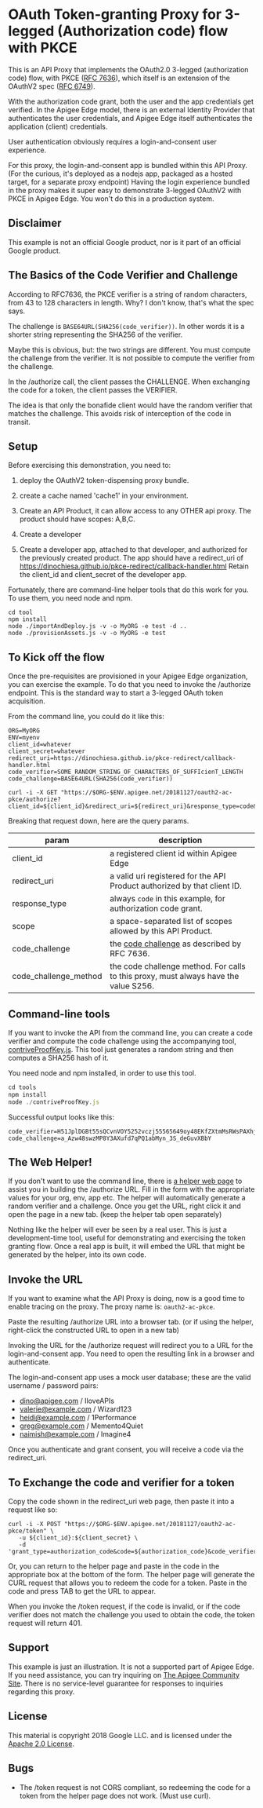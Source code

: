 # OAuth Token-granting Proxy for 3-legged (Authorization code) flow with PKCE

This is an API Proxy that implements the OAuth2.0 3-legged (authorization code)
flow, with PKCE ([RFC 7636](https://tools.ietf.org/html/rfc7636)), which itself is an extension of the OAuthV2 spec ([RFC 6749](https://tools.ietf.org/html/rfc6749)).

With the authorization code grant, both the user and the app credentials get
verified. In the Apigee Edge model, there is an external Identity Provider that
authenticates the user credentials, and Apigee Edge itself authenticates the
application (client) credentials.

User authentication obviously requires a login-and-consent user experience.

For this proxy, the login-and-consent app is bundled within this API Proxy. (For
the curious, it's deployed as a nodejs app, packaged as a hosted target, for a
separate proxy endpoint) Having the login experience bundled in the proxy makes
it super easy to demonstrate 3-legged OAuthV2 with PKCE in Apigee Edge. You
won't do this in a production system.


## Disclaimer

This example is not an official Google product, nor is it part of an official Google product.



## The Basics of the Code Verifier and Challenge

According to RFC7636, the PKCE verifier is a string of random characters, from
43 to 128 characters in length.  Why? I don't know, that's what the spec says.

The challenge is `BASE64URL(SHA256(code_verifier))`.
In other words it is a shorter string representing the SHA256 of the verifier.

Maybe this is obvious, but: the two strings are different. You must compute the
challenge from the verifier. It is not possible to compute the verifier from the
challenge.

In the /authorize call, the client passes the CHALLENGE.
When exchanging the code for a token, the client passes the VERIFIER.

The idea is that only the bonafide client would have the random verifier that
matches the challenge. This avoids risk of interception of the code in transit.


## Setup

Before exercising this demonstration, you need to:

1. deploy the OAuthV2 token-dispensing proxy bundle.

2. create a cache named 'cache1' in your environment.

3. Create an API Product, it can allow access to any OTHER api proxy.  The product should have scopes: A,B,C.

4. Create a developer

5. Create a developer app, attached to that developer, and authorized for the previously created product. 
   The app should have a redirect_uri of https://dinochiesa.github.io/pkce-redirect/callback-handler.html
   Retain the client_id and client_secret of the developer app.


Fortunately, there are command-line helper tools that do this work for you. To use them, you need node and npm.

```
cd tool
npm install
node ./importAndDeploy.js -v -o MyORG -e test -d ..
node ./provisionAssets.js -v -o MyORG -e test
```


## To Kick off the flow

Once the pre-requisites are provisioned in your Apigee Edge organization, you can exercise the example. To do that you need to invoke the /authorize endpoint. This is the standard way to start a 3-legged OAuth token acquisition.

From the command line, you could do it like this: 

```
ORG=MyORG
ENV=myenv
client_id=whatever
client_secret=whatever
redirect_uri=https://dinochiesa.github.io/pkce-redirect/callback-handler.html
code_verifier=SOME_RANDOM_STRING_OF_CHARACTERS_OF_SUFFIcienT_LENGTH
code_challenge=BASE64URL(SHA256(code_verifier))

curl -i -X GET "https://$ORG-$ENV.apigee.net/20181127/oauth2-ac-pkce/authorize?client_id=${client_id}&redirect_uri=${redirect_uri}&response_type=code&scope=A&code_challenge=${code_challenge}code_challenge_method=S256"
```

Breaking that request down, here are the query params.

| param                 | description                                                              |
| --------------------- | ------------------------------------------------------------------------ |
| client_id             | a registered client id within Apigee Edge                                |
| redirect_uri          | a valid uri registered for the API Product authorized by that client ID. |
| response_type         | always `code` in this example, for authorization code grant.             |
| scope                 | a space-separated list of scopes allowed by this API Product.            |
| code_challenge        | the [code challenge](https://tools.ietf.org/html/rfc7636#section-4.1) as described by RFC 7636. |
| code_challenge_method | the code challenge method. For calls to this proxy, must always have the value S256.            |

## Command-line tools

If you want to invoke the API from the command line, you can create a code
verifier and compute the code challenge using the accompanying tool,
[contriveProofKey.js](./tools/contriveProofKey.js).  This tool just generates a
random string and then computes a SHA256 hash of it.

You need node and npm installed, in order to use this tool.

```js
cd tools
npm install
node ./contriveProofKey.js
```

Successful output looks like this:

```
code_verifier=H51JplDGBt55sQCvnVOY5252vczj55565649oy48EKfZXtmMsRWsPAXhjUpeVltQpZ4950bR50UTJHPpfgVEuqOWsccNL49io54hh54a52u52oGyFH55xGY55xFaQ55kYMz4855
code_challenge=a_Azw48swzMP8Y3AXufd7qPQ1abMyn_3S_deGuvXBbY
```


## The Web Helper!

If you don't want to use the command line, there is [a helper web
page](https://dinochiesa.github.io/pkce-redirect/pkce-link-builder.html) to
assist you in building the /authorize URL.  Fill in the form with the
appropriate values for your org, env, app etc.  The helper will automatically
generate a random verifier and a challenge.  Once you get the URL, right click
it and open the page in a new tab. (keep the helper tab open separately)

Nothing like the helper will ever be seen by a real user. This is just a
development-time tool, useful for demonstrating and exercising the token
granting flow. Once a real app is built, it will embed the URL that might be
generated by the helper, into its own code.


## Invoke the URL

If you want to examine what the API Proxy is doing, now is a good time to enable tracing on the proxy.  The proxy name is:
`oauth2-ac-pkce`.

Paste the resulting /authorize URL into a browser tab. (or if using the helper, right-click the constructed URL to open in a new tab)

Invoking the URL for the /authorize request will redirect you to a URL for the login-and-consent app.  You need to open the resulting link in a browser and authenticate.

The login-and-consent app uses a mock user database; these are the valid username / password pairs:
* dino@apigee.com / IloveAPIs
* valerie@example.com / Wizard123
* heidi@example.com / 1Performance
* greg@example.com / Memento4Quiet
* naimish@example.com / Imagine4


Once you authenticate and grant consent, you will receive a code via the redirect_uri.


## To Exchange the code and verifier for a token

Copy the code shown in the redirect_uri web page, then paste it into a request like so:

```
curl -i -X POST "https://$ORG-$ENV.apigee.net/20181127/oauth2-ac-pkce/token" \
   -u ${client_id}:${client_secret} \
   -d 'grant_type=authorization_code&code=${authorization_code}&code_verifier=XXXX'
```

Or, you can return to the helper page and paste in the code in the appropriate
box at the bottom of the form. The helper page will generate the CURL request
that allows you to redeem the code for a token. Paste in the code and press TAB
to get the URL to appear.

When you invoke the /token request, if the code is invalid, or if the code
verifier does not match the challenge you used to obtain the code, the token
request will return 401.


## Support

This example is just an illustration. It is not a supported part of Apigee Edge.
If you need assistance, you can try inquiring on
[The Apigee Community Site](https://community.apigee.com).  There is no service-level
guarantee for responses to inquiries regarding this proxy.

## License

This material is copyright 2018 Google LLC.
and is licensed under the [Apache 2.0 License](LICENSE).


## Bugs

* The /token request is not CORS compliant, so redeeming the code for a token from the helper page does not work.
  (Must use curl).

